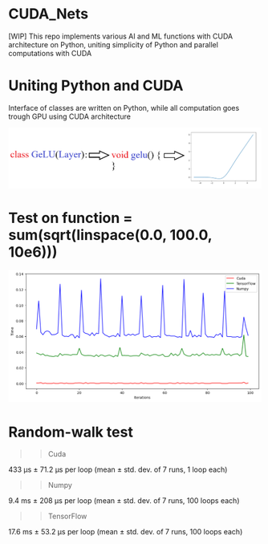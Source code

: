 # CUDA_Nets
[WIP] This repo implements various AI and ML functions with CUDA architecture on Python, uniting simplicity of Python and parallel computations with CUDA

# Uniting Python and CUDA

Interface of classes are written on Python, while all computation goes trough GPU using CUDA architecture

![merge](https://github.com/AlephVenXm/CUDA_Nets/blob/main/merge.png)

# Test on function = sum(sqrt(linspace(0.0, 100.0, 10e6)))

![compare](https://github.com/AlephVenXm/CUDA_Nets/blob/main/compare.png)

# Random-walk test

>> Cuda

433 μs ± 71.2 μs per loop (mean ± std. dev. of 7 runs, 1 loop each)

>> Numpy

9.4 ms ± 208 μs per loop (mean ± std. dev. of 7 runs, 100 loops each)

>> TensorFlow

17.6 ms ± 53.2 μs per loop (mean ± std. dev. of 7 runs, 100 loops each)
